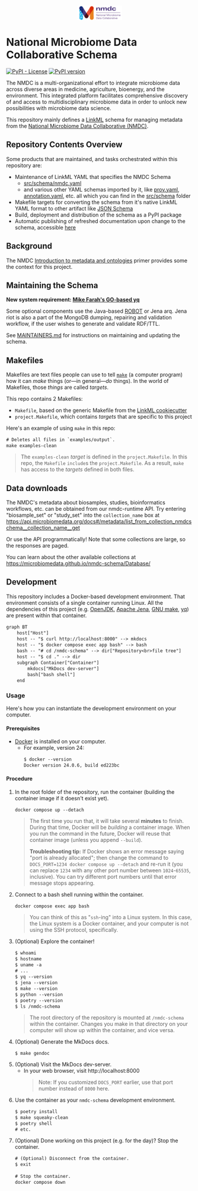 <p align="center">
    <img src="https://raw.githubusercontent.com/microbiomedata/nmdc-schema/main/images/nmdc_logo_long.jpeg" width="119" height="40"/>
</p>

# National Microbiome Data Collaborative Schema

[![PyPI - License](https://img.shields.io/pypi/l/nmdc-schema)](https://github.com/microbiomedata/nmdc-schema/blob/main/LICENSE)
[![PyPI version](https://badge.fury.io/py/nmdc-schema.svg)](https://badge.fury.io/py/nmdc-schema)

The NMDC is a multi-organizational effort to integrate microbiome data across diverse areas in medicine, agriculture,
bioenergy, and the environment. This integrated platform facilitates comprehensive discovery of and access to
multidisciplinary microbiome data in order to unlock new possibilities with microbiome data science.

This repository mainly defines a [LinkML](https://github.com/linkml/linkml) schema for managing metadata from
the [National Microbiome Data Collaborative (NMDC)](https://microbiomedata.org/).

## Repository Contents Overview

Some products that are maintained, and tasks orchestrated within this repository are:

- Maintenance of LinkML YAML that specifies the NMDC Schema
    - [src/schema/nmdc.yaml](src/schema/nmdc.yaml)
    - and various other YAML schemas imported by it,
      like [prov.yaml](src/schema/prov.yaml), [annotation.yaml](src/schema/annotation.yaml), etc. all which you can find
      in the [src/schema](src/schema/) folder
- Makefile targets for converting the schema from it's native LinkML YAML format to other artifact
  like [JSON Schema](project/jsonschema/nmdc.schema.json)
- Build, deployment and distribution of the schema as a PyPI package
- Automatic publishing of refreshed documentation upon change to the schema,
  accessible [here](https://microbiomedata.github.io/nmdc-schema/)

## Background

The NMDC [Introduction to metadata and ontologies](https://microbiomedata.org/introduction-to-metadata-and-ontologies/)
primer provides some the context for this project.

## Maintaining the Schema

**New system requirement: [Mike Farah's GO-based yq](https://github.com/mikefarah/yq)**

Some optional components use the Java-based [ROBOT](http://robot.obolibrary.org/) or Jena arq.
Jena riot is also a part of the MongoDB dumping, repairing and validation workflow, if the user wishes
to generate and validate RDF/TTL.

See [MAINTAINERS.md](MAINTAINERS.md) for instructions on maintaining and updating the schema.

## Makefiles

Makefiles are text files people can use to tell [`make`](https://www.gnu.org/software/make/manual/make.html#Introduction) (a computer program) how it can _make_ things (or—in general—_do_ things). In the world of Makefiles, those _things_ are called _targets_.

This repo contains 2 Makefiles:
- `Makefile`, based on the generic Makefile from the [LinkML cookiecutter](https://github.com/linkml/linkml-project-cookiecutter)
- `project.Makefile`, which contains _targets_ that are specific to this project

Here's an example of using `make` in this repo:

```shell
# Deletes all files in `examples/output`.
make examples-clean
```
> The `examples-clean` _target_ is defined in the `project.Makefile`. In this repo, the `Makefile` `include`s the `project.Makefile`. As a result, `make` has access to the _targets_ defined in both files.

## Data downloads

The NMDC's metadata about biosamples, studies, bioinformatics workflows, etc. can be obtained from our nmdc-runtime API.
Try entering "biosample_set" or "study_set" into the `collection_name` box
at https://api.microbiomedata.org/docs#/metadata/list_from_collection_nmdcschema__collection_name__get

Or use the API programmatically! Note that some collections are large, so the responses are paged.

You can learn about the other available collections at https://microbiomedata.github.io/nmdc-schema/Database/

## Development

This repository includes a Docker-based development environment. That environment consists of a single container running Linux. All the dependencies of this project (e.g. [OpenJDK](https://openjdk.org/), [Apache Jena](https://jena.apache.org/), [GNU make](https://www.gnu.org/software/make/manual/make.html), [yq](https://mikefarah.gitbook.io/yq/)) are present within that container.

```mermaid
graph BT
    host["Host"]
    host -- "$ curl http://localhost:8000" --> mkdocs
    host -- "$ docker compose exec app bash" --> bash
    bash -- "# cd /nmdc-schema" --> dir["Repository<br>file tree"]
    host -- "$ cd ." --> dir
    subgraph Container["Container"]
        mkdocs["MkDocs dev-server"]
        bash["bash shell"]
    end
```

### Usage

Here's how you can instantiate the development environment on your computer.

#### Prerequisites

- [Docker](https://www.docker.com/products/docker-desktop/) is installed on your computer.
  - For example, version 24:
    ```shell
    $ docker --version
    Docker version 24.0.6, build ed223bc
    ```

#### Procedure

1. In the root folder of the repository, run the container (building the container image if it doesn't exist yet).
   ```shell
   docker compose up --detach
   ```
   > The first time you run that, it will take several **minutes** to finish. During that time, Docker will be _building_ a container image. When you run the command in the future, Docker will reuse that container image (unless you append `--build`).
   >
   > **Troubleshooting tip:** If Docker shows an error message saying "port is already allocated"; then change the command to `DOCS_PORT=1234 docker compose up --detach` and re-run it (you can replace `1234` with any other port number between `1024`-`65535`, inclusive). You can try different port numbers until that error message stops appearing.
2. Connect to a bash shell running within the container.
   ```shell
   docker compose exec app bash
   ```
   > You can think of this as "`ssh`-ing" into a Linux system. In this case, the Linux system is a Docker container, and your computer is not using the SSH protocol, specifically.
3. (Optional) Explore the container!
   ```shell
   $ whoami
   $ hostname
   $ uname -a
   # ...
   $ yq --version
   $ jena --version
   $ make --version
   $ python --version
   $ poetry --version
   $ ls /nmdc-schema
   ```
   > The root directory of the repository is mounted at `/nmdc-schema` within the container. Changes you make in that directory on your computer will show up within the container, and vice versa. 
4. (Optional) Generate the MkDocs docs.
   ```shell
   $ make gendoc
   ```
5. (Optional) Visit the MkDocs dev-server.
   - In your web browser, visit http://localhost:8000
     > Note: If you customized `DOCS_PORT` earlier, use that port number instead of `8000` here.
6. Use the container as your `nmdc-schema` development environment.
   ```shell
   $ poetry install
   $ make squeaky-clean
   $ poetry shell
   # etc.
   ```
7. (Optional) Done working on this project (e.g. for the day)? Stop the container.
   ```shell
   # (Optional) Disconnect from the container.
   $ exit
   
   # Stop the container.
   docker compose down
   ```
